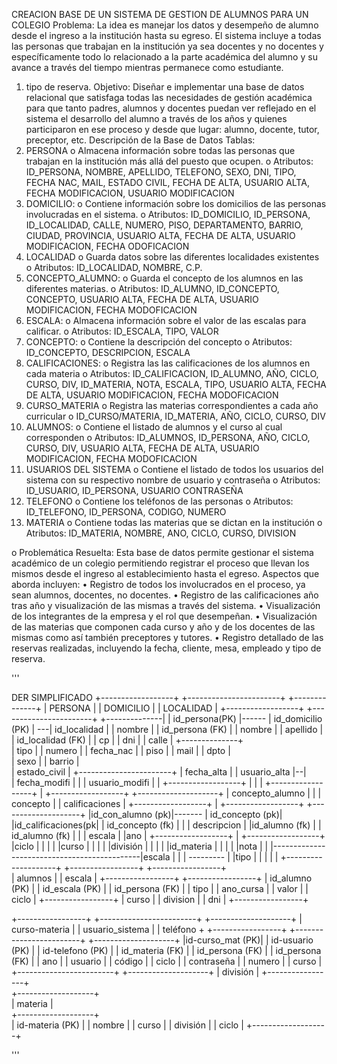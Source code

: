 CREACION BASE DE UN SISTEMA DE GESTION DE ALUMNOS PARA UN COLEGIO
Problema:
La idea es manejar los datos y desempeño de alumno desde el ingreso a la institución hasta su egreso. El sistema incluye a todas las personas que trabajan en la institución ya sea docentes y no docentes y específicamente todo lo relacionado a la parte académica del alumno y su avance a través del tiempo mientras permanece como estudiante.
1.	tipo de reserva.
Objetivo:
Diseñar e implementar una base de datos relacional que satisfaga todas las necesidades de gestión académica para que tanto padres, alumnos y docentes puedan ver reflejado en el sistema el desarrollo del alumno a través de los años y quienes participaron en ese proceso y desde que lugar: alumno, docente, tutor, preceptor, etc.
Descripción de la Base de Datos 
Tablas:
1.	PERSONA
o	Almacena información sobre todas las personas que trabajan en la institución más allá del puesto que ocupen.
o	Atributos: ID_PERSONA, NOMBRE, APELLIDO, TELEFONO, SEXO, DNI, TIPO, FECHA NAC, MAIL, ESTADO CIVIL, FECHA DE ALTA, USUARIO ALTA, FECHA MODIFICACION, USUARIO MODIFICACION
2.	DOMICILIO:
o	Contiene información sobre los domicilios de las personas involucradas en el sistema.
o	Atributos: ID_DOMICILIO, ID_PERSONA, ID_LOCALIDAD, CALLE, NUMERO, PISO, DEPARTAMENTO, BARRIO, CIUDAD, PROVINCIA,  USUARIO ALTA, FECHA DE ALTA, USUARIO MODIFICACION, FECHA ODOFICACION
3.	LOCALIDAD
o	Guarda datos sobre las diferentes localidades existentes
o	Atributos: ID_LOCALIDAD, NOMBRE, C.P.
4.	CONCEPTO_ALUMNO:
o	Guarda el concepto de los alumnos en las diferentes materias.
o	Atributos: ID_ALUMNO, ID_CONCEPTO, CONCEPTO, USUARIO ALTA, FECHA DE ALTA, USUARIO MODIFICACION, FECHA MODOFICACION
5.	ESCALA:
o	Almacena información sobre el valor de las escalas para calificar.
o	Atributos: ID_ESCALA, TIPO, VALOR
6.	CONCEPTO:
o	Contiene la descripción del concepto 
o	Atributos: ID_CONCEPTO, DESCRIPCION, ESCALA
7.	CALIFICACIONES:
o	Registra las las calificaciones de los alumnos en cada materia
o	Atributos: ID_CALIFICACION, ID_ALUMNO, AÑO, CICLO, CURSO, DIV, ID_MATERIA, NOTA, ESCALA, TIPO, USUARIO ALTA, FECHA DE ALTA, USUARIO MODIFICACION, FECHA MODOFICACION
8.	CURSO_MATERIA
o	Registra las materias correspondientes a cada año curricular
o	ID_CURSO/MATERIA, ID_MATERIA, AÑO, CICLO, CURSO, DIV
9.	ALUMNOS:
o	Contiene el listado de alumnos y el curso al cual corresponden
o	Atributos: ID_ALUMNOS, ID_PERSONA, AÑO, CICLO, CURSO, DIV, USUARIO ALTA, FECHA DE ALTA, USUARIO MODIFICACION, FECHA MODOFICACION
10.	USUARIOS DEL SISTEMA
o	Contiene el listado de todos los usuarios del sistema con su respectivo nombre de usuario y contraseña
o	Atributos: ID_USUARIO, ID_PERSONA, USUARIO CONTRASEÑA
11.	TELEFONO
o	Contiene los teléfonos de las personas
o	Atributos: ID_TELEFONO, ID_PERSONA, CODIGO, NUMERO
12.	MATERIA
o	Contiene todas las materias que se dictan en la institución
o	Atributos: ID_MATERIA, NOMBRE, ANO, CICLO, CURSO, DIVISION




o	Problemática Resuelta:
Esta base de datos permite gestionar el sistema académico de un colegio permitiendo registrar el proceso que llevan los mismos desde el ingreso al establecimiento hasta el egreso.
Aspectos que aborda incluyen:
•	Registro de todos los involucrados en el proceso, ya sean alumnos, docentes, no docentes.
•	Registro de las calificaciones año tras año y visualización de las mismas a través del sistema.
•	Visualización de los integrantes de la empresa y el rol que desempeñan.
•	Visualización de las materias que componen cada curso y año y de los docentes de las mismas como así también preceptores y tutores.
•	Registro detallado de las reservas realizadas, incluyendo la fecha, cliente, mesa, empleado y tipo de reserva.








'''

DER SIMPLIFICADO
+------------------+        +-----------------------+    +--------------+
|      PERSONA     |        |       DOMICILIO       |    |  LOCALIDAD   |      +------------------+        +-----------------------+    +--------------|     | id_persona(PK)   |------  | id_domicilio (PK)     | ---| id_localidad |   | nombre           |        | id_persona (FK)       |    | nombre       |
| apellido         |        | id_localidad (FK)     |    | cp           |
| dni              |        | calle                 |    +--------------+        
| tipo             |        | numero                |
| fecha_nac        |        | piso                  |                      | mail             |        | dpto                  |       
| sexo             |        | barrio                |           
| estado_civil     |        +-----------------------+
| fecha_alta       |
| usuario_alta     |--|       
| fecha_modifi     |  |
| usuario_modifi   |  |
+------------------+  | 
                      |
                      |
+------------------+  |     +------------------+     +--------------------+
| concepto_alumno  |  |     |     concepto     |     |  calificaciones    |     +------------------+  |     +------------------+     +--------------------+ 
|id_con_alumno (pk)|------- |  id_concepto (pk)|     |id_calificaciones(pk|
| id_concepto (fk) |  |     |  descripcion     |     |id_alumno (fk)      |
| id_alumno (fk)   |  |     |  escala          |     |ano                 |
+------------------+  |     +------------------+     |ciclo               |
    |                 |          |                   |curso               |
    |                 |          |                   |división            |
    |                 |          |                   |id_materia          |
    |                 |          |                   |nota                |
    |  |---------------------------------------------|escala              |
    |  |     ---------           |                   |tipo                |
    |  |    |                   |                   +--------------------+
+-----------------+      +-----------------+    
|  alumnos        |      |    escala       |
+-----------------+      +-----------------+
| id_alumno (PK)  |      |  id_escala (PK) |
| id_persona (FK) |      |  tipo           |
| ano_cursa       |      |  valor          |
| ciclo           |      +-----------------+
| curso           |
| division        |
| dni             |
+-----------------+


+-----------------+      +------------------------+  +--------------------+
|  curso-materia  |      |    usuario_sistema     |  |    teléfono        +
+-----------------+      +------------------------+  +--------------------+
|id-curso_mat (PK)|      |   id-usuario (PK)      |  |  id-telefono (PK)  |
| id_materia (FK) |      |   id_persona (FK)      |  |  id_persona (FK)   |
| ano             |      |   usuario              |  |  código            |
| ciclo           |      |   contraseña           |  |  numero            |
| curso           |      +------------------------+  +--------------------+
| división        |
+-----------------+                                                                                                                     
+-------------------+                                                    
|   materia         |                                                        
+-------------------+                                                       
|  id-materia  (PK) |
|  nombre           |
|  curso            |
| división          |
| ciclo             |
+-------------------+      

'''


